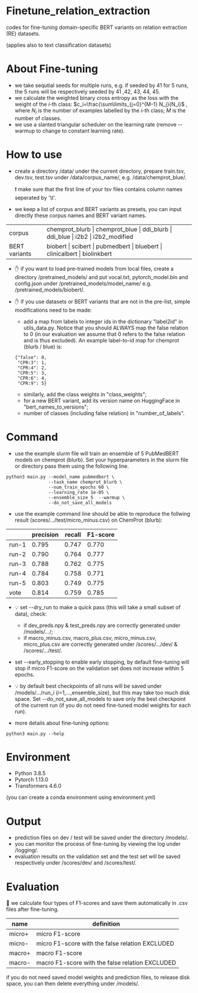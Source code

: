 # Finetune_relation_extraction
codes for fine-tuning domain-specific BERT variants on relation extraction (RE) datasets.

(applies also to text classification datasets)

# About Fine-tuning
- we take sequtial seeds for multiple runs, e.g. if seeded by 41 for 5 runs, the 5 runs will be respectively seeded by 41 ,42, 43, 44, 45.
- we calculate the weighted binary cross entropy as the loss with the weight of the $i$-th class: $c_i=\frac{\sum\limits_{j=0}^{M-1} N_j}{N_i}$ , where $N_i$ is the number of examples labelled by the $i$-th class; $M$ is the number of classes.
- we use a slanted triangular scheduler on the learning rate (remove --warmup to change to constant learning rate).

# How to use
- create a directory /data/ under the current directory, prepare train.tsv, dev.tsv, test.tsv under /data/corpus_name/, e.g. /data/chemprot_blue/. 

  :exclamation: make sure that the first line of your tsv files contains column names seperated by '\t'.

- we keep a list of corpus and BERT variants as presets, you can input directly these corpus names and BERT variant names.

| | |
| ---| --- |
| corpus| chemprot_blurb \| chemprot_blue \| ddi_blurb \| ddi_blue \| i2b2 \| i2b2_modified  |
|  BERT variants | biobert \| scibert \| pubmedbert \| bluebert \| clinicalbert \| biolinkbert |

- :raised_hand: if you want to load pre-trained models from local files, create a directory /pretrained_models/ and put vocal.txt, pytorch_model.bin and config.json under /pretrained_models/model_name/ e.g. /pretrained_models/biobert/.

- :raised_hand: if you use datasets or BERT variants that are not in the pre-list, simple modifications need to be made:
  - add a map from labels to integer ids in the dictionary "label2id" in utils_data.py. Notice that you should ALWAYS map the false relation to 0 (in our evaluation we assume that 0 refers to the false relation and is thus excluded). An example label-to-id map for chemprot (blurb / blue) is:
   ```
   {"false": 0, 
    "CPR:3": 1, 
    "CPR:4": 2, 
    "CPR:5": 3, 
    "CPR:6": 4, 
    "CPR:9": 5}
   ```
  - similarly, add the class weights in "class_weights";
  - for a new BERT variant, add its version name on HuggingFace in "bert_names_to_versions";
  - number of classes (including false relation) in "number_of_labels".
  
# Command
- use the example slurm file will train an ensemble of 5 PubMedBERT models on chemprot (blurb). Set your hyperparameters in the slurm file or directory pass them using the following line.
```
python3 main.py --model_name pubmedbert \
                --task_name chemprot_blurb \
                --num_train_epochs 60 \
                --learning_rate 1e-05 \
                --ensemble_size 5  --warmup \
                --do_not_save_all_models
```
- use the example command line should be able to reproduce the follwing result (scores/.../test/micro_minus.csv) on ChemProt (blurb):


| | precision | recall | F1-score |
| --- | --- | --- | --- |
| run-1 | 0.795 | 0.747 | 0.770 |
| run-2 | 0.790 | 0.764 | 0.777 |
| run-3 | 0.788 | 0.762 | 0.775 |
| run-4 | 0.784 | 0.758 | 0.771 |
| run-5 | 0.803 | 0.749 | 0.775 |
| vote | 0.814 | 0.759 | 0.785 |


- :bulb: set --dry_run to make a quick pass (this will take a small subset of data), check:
  - if dev_preds.npy & test_preds.npy are correctly generated under /models/.../; 
  - if macro_minus.csv, macro_plus.csv, micro_minus.csv, micro_plus.csv are correctly generated under /scores/.../dev/ & /scores/.../test/.
  
- set --early_stopping to enable early stopping, by default fine-tuning will stop if micro F1-score on the validation set does not increase within 5 epochs.

- :bulb: by default best checkpoints of all runs will be saved under /models/.../run_i ($i$=1,...,ensemble_size), but this may take too much disk space. Set --do_not_save_all_models to save only the best checkpoint of the current run (if you do not need fine-tuned model weights for each run).

- more details about fine-tuning options:
```
python3 main.py --help
```

# Environment
- Python 3.8.5
- Pytorch 1.13.0
- Transformers 4.6.0

(you can create a conda environment using environment.yml)

# Output

- prediction files on dev / test will be saved under the directory /models/.
- you can monitor the process of fine-tuning by viewing the log under /logging/.
- evaluation results on the validation set and the test set will be saved respectively under /scores/dev/ and /scores/test/.

# Evaluation

:paperclip: we calculate four types of F1-scores and save them automatically in .csv files after fine-tuning.

| name | definition |
| --- | --- |
| micro+ | micro F1-score |
| micro- | micro F1-score with the false relation EXCLUDED |
| macro+ | macro F1-score |
| macro- | macro F1-score with the false relation EXCLUDED |

if you do not need saved model weights and prediction files, to release disk space, you can then delete everything under /models/.
